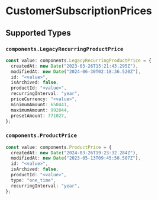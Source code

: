 # CustomerSubscriptionPrices


## Supported Types

### `components.LegacyRecurringProductPrice`

```typescript
const value: components.LegacyRecurringProductPrice = {
  createdAt: new Date("2023-03-26T15:21:43.295Z"),
  modifiedAt: new Date("2024-06-30T02:18:36.520Z"),
  id: "<value>",
  isArchived: false,
  productId: "<value>",
  recurringInterval: "year",
  priceCurrency: "<value>",
  minimumAmount: 650441,
  maximumAmount: 992044,
  presetAmount: 771027,
};
```

### `components.ProductPrice`

```typescript
const value: components.ProductPrice = {
  createdAt: new Date("2024-03-26T19:23:32.284Z"),
  modifiedAt: new Date("2023-05-13T09:45:50.507Z"),
  id: "<value>",
  isArchived: false,
  productId: "<value>",
  type: "one_time",
  recurringInterval: "year",
};
```

